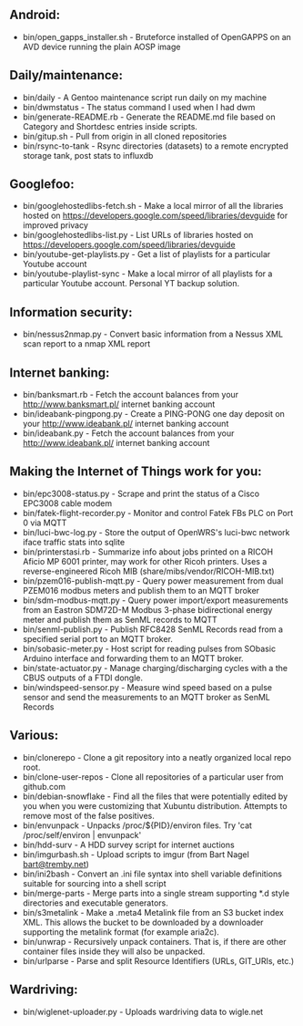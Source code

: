 ## Android:
* bin/open_gapps_installer.sh - Bruteforce installed of OpenGAPPS on an AVD device running the plain AOSP image

## Daily/maintenance:
* bin/daily - A Gentoo maintenance script run daily on my machine
* bin/dwmstatus - The status command I used when I had dwm
* bin/generate-README.rb - Generate the README.md file based on Category and Shortdesc entries inside scripts.
* bin/gitup.sh - Pull from origin in all cloned repositories
* bin/rsync-to-tank - Rsync directories (datasets) to a remote encrypted storage tank, post stats to influxdb

## Googlefoo:
* bin/googlehostedlibs-fetch.sh - Make a local mirror of all the libraries hosted on https://developers.google.com/speed/libraries/devguide for improved privacy
* bin/googlehostedlibs-list.py - List URLs of libraries hosted on https://developers.google.com/speed/libraries/devguide
* bin/youtube-get-playlists.py - Get a list of playlists for a particular Youtube account
* bin/youtube-playlist-sync - Make a local mirror of all playlists for a particular Youtube account. Personal YT backup solution.

## Information security:
* bin/nessus2nmap.py - Convert basic information from a Nessus XML scan report to a nmap XML report

## Internet banking:
* bin/banksmart.rb - Fetch the account balances from your http://www.banksmart.pl/ internet banking account
* bin/ideabank-pingpong.py - Create a PING-PONG one day deposit on your http://www.ideabank.pl/ internet banking account
* bin/ideabank.py - Fetch the account balances from your http://www.ideabank.pl/ internet banking account

## Making the Internet of Things work for you:
* bin/epc3008-status.py - Scrape and print the status of a Cisco EPC3008 cable modem
* bin/fatek-flight-recorder.py - Monitor and control Fatek FBs PLC on Port 0 via MQTT
* bin/luci-bwc-log.py - Store the output of OpenWRS's luci-bwc network iface traffic stats into sqlite
* bin/printerstasi.rb - Summarize info about jobs printed on a RICOH Aficio MP 6001 printer, may work for other Ricoh printers. Uses a reverse-engineered Ricoh MIB (share/mibs/vendor/RICOH-MIB.txt)
* bin/pzem016-publish-mqtt.py - Query power measurement from dual PZEM016 modbus meters and publish them to an MQTT broker
* bin/sdm-modbus-mqtt.py - Query power import/export measurements from an Eastron SDM72D-M Modbus 3-phase bidirectional energy meter and publish them as SenML records to MQTT
* bin/senml-publish.py - Publish RFC8428 SenML Records read from a specified serial port to an MQTT broker.
* bin/sobasic-meter.py - Host script for reading pulses from SObasic Arduino interface and forwarding them to an MQTT broker.
* bin/state-actuator.py - Manage charging/discharging cycles with a the CBUS outputs of a FTDI dongle.
* bin/windspeed-sensor.py - Measure wind speed based on a pulse sensor and send the measurements to an MQTT broker as SenML Records

## Various:
* bin/clonerepo - Clone a git repository into a neatly organized local repo root.
* bin/clone-user-repos - Clone all repositories of a particular user from github.com
* bin/debian-snowflake - Find all the files that were potentially edited by you when you were customizing that Xubuntu distribution. Attempts to remove most of the false positives.
* bin/envunpack - Unpacks /proc/${PID}/environ files. Try 'cat /proc/self/environ | envunpack'
* bin/hdd-surv - A HDD survey script for internet auctions
* bin/imgurbash.sh - Upload scripts to imgur (from Bart Nagel <bart@tremby.net>)
* bin/ini2bash - Convert an .ini file syntax into shell variable definitions suitable for sourcing into a shell script
* bin/merge-parts - Merge parts into a single stream supporting *.d style directories and executable generators.
* bin/s3metalink - Make a .meta4 Metalink file from an S3 bucket index XML. This allows the bucket to be downloaded by a downloader supporting the metalink format (for example aria2c).
* bin/unwrap - Recursively unpack containers. That is, if there are other container files inside they will also be unpacked.
* bin/urlparse - Parse and split Resource Identifiers (URLs, GIT_URIs, etc.)

## Wardriving:
* bin/wiglenet-uploader.py - Uploads wardriving data to wigle.net

